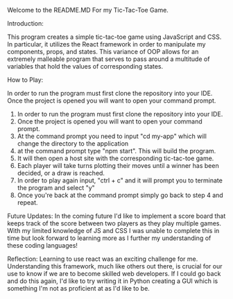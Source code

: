 Welcome to the README.MD For my Tic-Tac-Toe Game.

Introduction:

This program creates a simple tic-tac-toe game using JavaScript and CSS. In particular,
it utilizes the React framework in order to manipulate my components, props, and states.
This variance of OOP allows for an extremely malleable program that serves to pass around
a multitude of variables that hold the values of corresponding states.

How to Play:

In order to run the program must first clone the repository into your IDE. Once the project
is opened you will want to open your command prompt.

1. In order to run the program must first clone the repository into your IDE.
2. Once the project is opened you will want to open your command prompt.
3. At the command prompt you need to input "cd my-app" which will change the directory to the application
4. at the command prompt type "npm start". This will build the program.
5. It will then open a host site with the corresponding tic-tac-toe game.
6. Each player will take turns plotting their moves until a winner has been decided, or a draw is reached.
7. In order to play again input, "ctrl + c" and it will prompt you to terminate the program and select "y"
8. Once you're back at the command prompt simply go back to step 4 and repeat.


Future Updates:
In the coming future I'd like to implement a score board that keeps track of the score between two players
as they play multiple games. With my limited knowledge of JS and CSS I was unable to complete this in time
but look forward to learning more as I further my understanding of these coding languages!

Reflection:
Learning to use react was an exciting challenge for me. Understanding this framework, much like others out there,
is crucial for our use to know if we are to become skilled web developers. If I could go back and do this again,
I'd like to try writing it in Python creating a GUI which is something I'm not as proficient at as I'd like to be.
